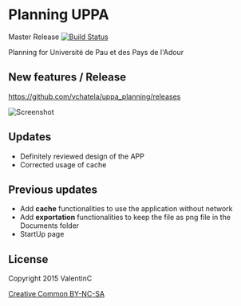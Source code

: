 # Planning UPPA 
Master Release [![Build Status](https://travis-ci.org/vchatela/uppa_planning.svg?branch=master)](https://travis-ci.org/vchatela/uppa_planning)

Planning for Université de Pau et des Pays de l'Adour

## New features / Release

https://github.com/vchatela/uppa_planning/releases

![Screenshot](http://img4.hostingpics.net/pics/575797Screenshot2.png)

## Updates
* Definitely reviewed design of the APP
* Corrected usage of cache

## Previous updates
* Add **cache** functionalities to use the application without network
* Add **exportation** functionalities to keep the file as png file in the Documents folder
* StartUp page

## License

Copyright 2015 ValentinC

[Creative Common BY-NC-SA](http://creativecommons.org/licenses/by-nc-sa/4.0/legalcode)
